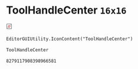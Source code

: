 # ToolHandleCenter `16x16`
<img src="/img/ToolHandleCenter.png" width=16 height=16>

``` CSharp
EditorGUIUtility.IconContent("ToolHandleCenter")
```
```
ToolHandleCenter
```
```
8279117908398966581
```
